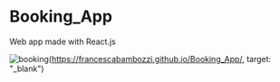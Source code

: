 # Booking_App
Web app made with React.js

![booking](https://user-images.githubusercontent.com/36923806/210904549-28a3010a-e10b-46cb-bfe0-ebb6d33acb3b.png)(https://francescabambozzi.github.io/Booking_App/, target: "_blank")
